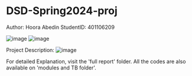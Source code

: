 # DSD-Spring2024-proj
Author: Hoora Abedin
StudentID: 401106209

![image](https://github.com/hoora-abedin/DSD-Spring2024-proj/assets/119754746/f39df250-315b-4473-b7c5-73c36c95ffeb)
![image](https://github.com/hoora-abedin/DSD-Spring2024-proj/assets/119754746/5c807f48-0ae8-4b78-aa4e-c8034cd58b9c)

Project Description:
![image](https://github.com/hoora-abedin/DSD-Spring2024-proj/assets/119754746/0ac33981-542a-406c-80b5-4ca003466d07)

For detailed Explanation, visit the 'full report' folder. All the codes are also available on 'modules and TB folder'.



